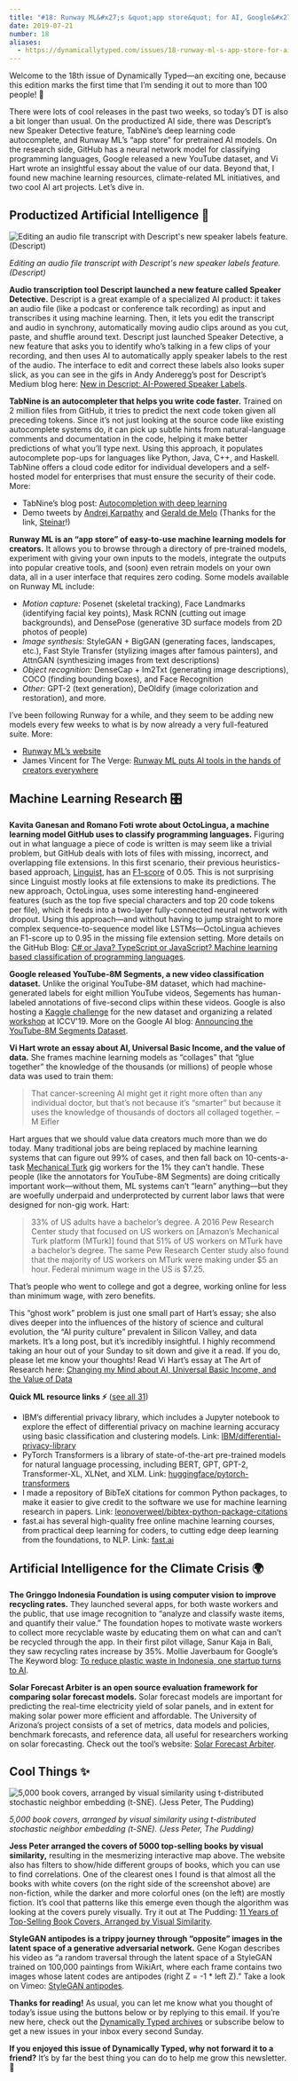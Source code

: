 ```yaml
---
title: "#18: Runway ML&#x27;s &quot;app store&quot; for AI, Google&#x27;s new YouTube dataset, and a trippy GAN journey "
date: 2019-07-21
number: 18
aliases:
  - https://dynamicallytyped.com/issues/18-runway-ml-s-app-store-for-ai-google-s-new-youtube-dataset-and-a-trippy-gan-journey-188184
---
```


Welcome to the 18th issue of Dynamically Typed—an exciting one, because this edition marks the first time that I’m sending it out to more than 100 people!
🎉

There were lots of cool releases in the past two weeks, so today’s DT is also a bit longer than usual.
On the productized AI side, there was Descript’s new Speaker Detective feature, TabNine’s deep learning code autocomplete, and Runway ML’s “app store” for pretrained AI models.
On the research side, GitHub has a neural network model for classifying programming languages, Google released a new YouTube dataset, and Vi Hart wrote an insightful essay about the value of our data.
Beyond that, I found new machine learning resources, climate-related ML initiatives, and two cool AI art projects.
Let’s dive in.

## Productized Artificial Intelligence 🔌

![Editing an audio file transcript with Descript's new speaker labels feature. (Descript)](https://s3.amazonaws.com/revue/items/images/004/817/126/mail/2191bb9cd47d1a36eed18187e5a2b362.png?1563631183)

_Editing an audio file transcript with Descript's new speaker labels feature. (Descript)_

**Audio transcription tool Descript launched a new feature called Speaker Detective.**
Descript is a great example of a specialized AI product: it takes an audio file (like a podcast or conference talk recording) as input and transcribes it using machine learning.
Then, it lets you edit the transcript and audio in synchrony, automatically moving audio clips around as you cut, paste, and shuffle around text.
Descript just launched Speaker Detective, a new feature that asks you to identify who’s talking in a few clips of your recording, and then uses AI to automatically apply speaker labels to the rest of the audio.
The interface to edit and correct these labels also looks super slick, as you can see in the gifs in Andy Anderegg’s post for Descript’s Medium blog here: [New in Descript: AI-Powered Speaker Labels](https://medium.com/descript/speaker-detective-ai-powered-speaker-labels-6427e159724f?utm_campaign=Dynamically%20Typed&utm_medium=email&utm_source=Revue%20newsletter).

**TabNine is an autocompleter that helps you write code faster.**
Trained on 2 million files from GitHub, it tries to predict the next code token given all preceding tokens.
Since it’s not just looking at the source code like existing autocomplete systems do, it can pick up subtle hints from natural-language comments and documentation in the code, helping it make better predictions of what you’ll type next.
Using this approach, it populates autocomplete pop-ups for languages like Python, Java, C++, and Haskell.
TabNine offers a cloud code editor for individual developers and a self-hosted model for enterprises that must ensure the security of their code.
More:

* TabNine’s blog post: [Autocompletion with deep learning](https://tabnine.com/blog/deep?utm_campaign=Dynamically%20Typed&utm_medium=email&utm_source=Revue%20newsletter)
* Demo tweets by [Andrej Karpathy](https://twitter.com/karpathy/status/1151887984691576833?utm_campaign=Dynamically%20Typed&utm_medium=email&utm_source=Revue%20newsletter) and [Gerald de Melo](https://twitter.com/gdm3000/status/1151469462614368256?utm_campaign=Dynamically%20Typed&utm_medium=email&utm_source=Revue%20newsletter) (Thanks for the link, [Steinar](https://twitter.com/SteinarLaenen?utm_campaign=Dynamically%20Typed&utm_medium=email&utm_source=Revue%20newsletter)!)

**Runway ML is an “app store” of easy-to-use machine learning models for creators.**
It allows you to browse through a directory of pre-trained models, experiment with giving your own inputs to the models, integrate the outputs into popular creative tools, and (soon) even retrain models on your own data, all in a user interface that requires zero coding.
Some models available on Runway ML include:

* _Motion capture:_ Posenet (skeletal tracking), Face Landmarks (identifying facial key points), Mask RCNN (cutting out image backgrounds), and DensePose (generative 3D surface models from 2D photos of people)
* _Image synthesis:_ StyleGAN + BigGAN (generating faces, landscapes, etc.), Fast Style Transfer (stylizing images after famous painters), and AttnGAN (synthesizing images from text descriptions)
* _Object recognition:_ DenseCap + Im2Txt (generating image descriptions), COCO (finding bounding boxes), and Face Recognition
* _Other:_ GPT-2 (text generation), DeOldify (image colorization and restoration), and more.

I’ve been following Runway for a while, and they seem to be adding new models every few weeks to what is by now already a very full-featured suite.
More:

* [Runway ML’s website](https://runwayml.com/?utm_campaign=Dynamically%20Typed&utm_medium=email&utm_source=Revue%20newsletter)
* James Vincent for The Verge: [Runway ML puts AI tools in the hands of creators everywhere](https://www.theverge.com/platform/amp/2019/7/10/20682307/ai-machine-learning-easy-to-use-models-creatives-runway-ml?utm_campaign=Dynamically%20Typed&utm_medium=email&utm_source=Revue%20newsletter)

## Machine Learning Research 🎛

**Kavita Ganesan and Romano Foti wrote about OctoLingua, a machine learning model GitHub uses to classify programming languages.**
Figuring out in what language a piece of code is written is may seem like a trivial problem, but GitHub deals with lots of files with missing, incorrect, and overlapping file extensions.
In this first scenario, their previous heuristics-based approach, [Linguist](https://github.com/github/linguist?utm_campaign=Dynamically%20Typed&utm_medium=email&utm_source=Revue%20newsletter), has an [F1-score](https://en.wikipedia.org/wiki/F1_score?utm_campaign=Dynamically%20Typed&utm_medium=email&utm_source=Revue%20newsletter) of 0.05.
This is not surprising since Linguist mostly looks at file extensions to make its predictions.
The new approach, OctoLingua, uses some interesting hand-engineered features (such as the top five special characters and top 20 code tokens per file), which it feeds into a two-layer fully-connected neural network with dropout.
Using this approach—and without having to jump straight to more complex sequence-to-sequence model like LSTMs—OctoLingua achieves an F1-score up to 0.95 in the missing file extension setting.
More details on the GitHub Blog: [C# or Java?
TypeScript or JavaScript?
Machine learning based classification of programming languages](https://github.blog/2019-07-02-c-or-java-typescript-or-javascript-machine-learning-based-classification-of-programming-languages/?utm_campaign=Dynamically%20Typed&utm_medium=email&utm_source=Revue%20newsletter).

**Google released YouTube-8M Segments, a new video classification dataset.**
Unlike the original YouTube-8M dataset, which had machine-generated labels for eight million YouTube videos, Segements has human-labeled annotations of five-second clips within these videos.
Google is also hosting a [Kaggle challenge](https://www.kaggle.com/c/youtube8m-2019?utm_campaign=Dynamically%20Typed&utm_medium=email&utm_source=Revue%20newsletter) for the new dataset and organizing a related [workshop](https://research.google.com/youtube8m/workshop2019/index.html?utm_campaign=Dynamically%20Typed&utm_medium=email&utm_source=Revue%20newsletter) at ICCV'19.
More on the Google AI blog: [Announcing the YouTube-8M Segments Dataset](https://ai.googleblog.com/2019/06/announcing-youtube-8m-segments-dataset.html?utm_campaign=Dynamically%20Typed&utm_medium=email&utm_source=Revue%20newsletter).

**Vi Hart wrote an essay about AI, Universal Basic Income, and the value of data.**
She frames machine learning models as “collages” that “glue together” the knowledge of the thousands (or millions) of people whose data was used to train them:

> That cancer-screening AI might get it right more often than any individual doctor, but that’s not because it’s “smarter” but because it uses the knowledge of thousands of doctors all collaged together.
> – M Eifler

Hart argues that we should value data creators much more than we do today.
Many traditional jobs are being replaced by machine learning systems that can figure out 99% of cases, and then fall back on 10-cents-a-task [Mechanical Turk](https://www.mturk.com/?utm_campaign=Dynamically%20Typed&utm_medium=email&utm_source=Revue%20newsletter) gig workers for the 1% they can’t handle.
These people (like the annotators for YouTube-8M Segments) are doing critically important work—without them, ML systems can’t “learn” anything—but they are woefully underpaid and underprotected by current labor laws that were designed for non-gig work.
Hart:

> 33% of US adults have a bachelor’s degree.
> A 2016 Pew Research Center study that focused on US workers on [Amazon’s Mechanical Turk platform (MTurk)] found that 51% of US workers on MTurk have a bachelor’s degree.
> The same Pew Research Center study also found that the majority of US workers on MTurk were making under $5 an hour.
> Federal minimum wage in the US is $7.25.

That’s people who went to college and got a degree, working online for less than minimum wage, with zero benefits.

This “ghost work” problem is just one small part of Hart’s essay; she also dives deeper into the influences of the history of science and cultural evolution, the “AI purity culture” prevalent in Silicon Valley, and data markets.
It’s a long post, but it’s incredibly insightful.
I highly recommend taking an hour out of your Sunday to sit down and give it a read.
If you do, please let me know your thoughts!
Read Vi Hart’s essay at The Art of Research here: [Changing my Mind about AI, Universal Basic Income, and the Value of Data](https://theartofresearch.org/ai-ubi-and-data/?utm_campaign=Dynamically%20Typed&utm_medium=email&utm_source=Revue%20newsletter#easy-footnote-6-349)

**Quick ML resource links ⚡️** ([see all 31](https://www.notion.so/adab36fecaea4306880898f41dcb9cb3?utm_campaign=Dynamically%20Typed&utm_medium=email&utm_source=Revue%20newsletter&v=cb3a74562c914234ac171931dad6c2e4))

* IBM’s differential privacy library, which includes a Jupyter notebook to explore the effect of differential privacy on machine learning accuracy using basic classification and clustering models. Link: [IBM/differential-privacy-library](https://github.com/IBM/differential-privacy-library?utm_campaign=Dynamically%20Typed&utm_medium=email&utm_source=Revue%20newsletter)
* PyTorch Transformers is a library of state-of-the-art pre-trained models for natural language processing, including BERT, GPT, GPT-2, Transformer-XL, XLNet, and XLM. Link: [huggingface/pytorch-transformers](https://github.com/huggingface/pytorch-transformers?utm_campaign=Dynamically%20Typed&utm_medium=email&utm_source=Revue%20newsletter)
* I made a repository of BibTeX citations for common Python packages, to make it easier to give credit to the software we use for machine learning research in papers. Link: [leonoverweel/bibtex-python-package-citations](https://github.com/leonoverweel/bibtex-python-package-citations?utm_campaign=Dynamically%20Typed&utm_medium=email&utm_source=Revue%20newsletter)
* fast.ai has several high-quality free online machine learning courses, from practical deep learning for coders, to cutting edge deep learning from the foundations, to NLP. Link: [fast.ai](https://www.fast.ai/?utm_campaign=Dynamically%20Typed&utm_medium=email&utm_source=Revue%20newsletter)

## Artificial Intelligence for the Climate Crisis 🌍

**The Gringgo Indonesia Foundation is using computer vision to improve recycling rates.**
They launched several apps, for both waste workers and the public, that use image recognition to “analyze and classify waste items, and quantify their value.” The foundation hopes to motivate waste workers to collect more recyclable waste by educating them on what can and can’t be recycled through the app.
In their first pilot village, Sanur Kaja in Bali, they saw recycling rates increase by 35%.
Mollie Javerbaum for Google’s The Keyword blog: [To reduce plastic waste in Indonesia, one startup turns to AI](https://www.blog.google/outreach-initiatives/google-org/reduce-plastic-waste-indonesia/?utm_campaign=Dynamically%20Typed&utm_medium=email&utm_source=Revue%20newsletter).

**Solar Forecast Arbiter is an open source evaluation framework for comparing solar forecast models.**
Solar forecast models are important for predicting the real-time electricity yield of solar panels, and in extent for making solar power more efficient and affordable.
The University of Arizona’s project consists of a set of metrics, data models and policies, benchmark forecasts, and reference data, all useful for researchers working on solar forecasting.
Check out the tool’s website: [Solar Forecast Arbiter](https://solarforecastarbiter.org/?utm_campaign=Dynamically%20Typed&utm_medium=email&utm_source=Revue%20newsletter).

## Cool Things ✨

![5,000 book covers, arranged by visual similarity using t-distributed stochastic neighbor embedding (t-SNE). (Jess Peter, The Pudding)](https://s3.amazonaws.com/revue/items/images/004/816/966/mail/d928dab8fdf553a4ad36fcbef0081429.png?1563627308)

_5,000 book covers, arranged by visual similarity using t-distributed stochastic neighbor embedding (t-SNE). (Jess Peter, The Pudding)_

**Jess Peter arranged the covers of 5000 top-selling books by visual similarity,** resulting in the mesmerizing interactive map above.
The website also has filters to show/hide different groups of books, which you can use to find correlations.
One of the clearest ones I found is that almost all the books with white covers (on the right side of the screenshot above) are non-fiction, while the darker and more colorful ones (on the left) are mostly fiction.
It’s cool that patterns like this emerge even though the algorithm was looking at the covers purely visually.
Try it out at The Pudding: [11 Years of Top-Selling Book Covers, Arranged by Visual Similarity](https://pudding.cool/2019/07/book-covers/?utm_campaign=Dynamically%20Typed&utm_medium=email&utm_source=Revue%20newsletter#).

**StyleGAN antipodes is a trippy journey through “opposite” images in the latent space of a generative adversarial network.**
Gene Kogan describes his video as “a random traversal through the latent space of a StyleGAN trained on 100,000 paintings from WikiArt, where each frame contains two images whose latent codes are antipodes (right Z = -1 * left Z).” Take a look on Vimeo: [StyleGAN antipodes](https://vimeo.com/348959585?utm_campaign=Dynamically%20Typed&utm_medium=email&utm_source=Revue%20newsletter).

**Thanks for reading!**
As usual, you can let me know what you thought of today’s issue using the buttons below or by replying to this email.
If you’re new here, check out the [Dynamically Typed archives](https://dynamicallytyped.com/?utm_campaign=Dynamically%20Typed&utm_medium=email&utm_source=Revue%20newsletter) or subscribe below to get a new issues in your inbox every second Sunday.

**If you enjoyed this issue of Dynamically Typed, why not forward it to a friend?**
It’s by far the best thing you can do to help me grow this newsletter.
🚀